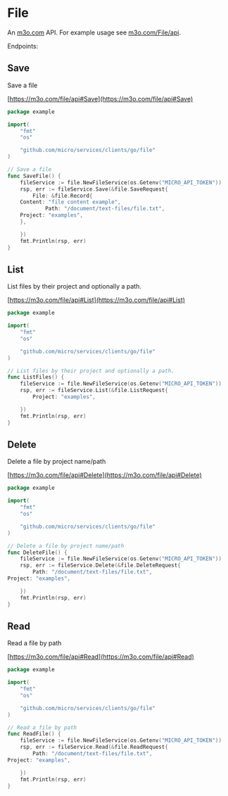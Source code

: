 # File

An [m3o.com](https://m3o.com) API. For example usage see [m3o.com/File/api](https://m3o.com/File/api).

Endpoints:

## Save

Save a file


[https://m3o.com/file/api#Save](https://m3o.com/file/api#Save)

```go
package example

import(
	"fmt"
	"os"

	"github.com/micro/services/clients/go/file"
)

// Save a file
func SaveFile() {
	fileService := file.NewFileService(os.Getenv("MICRO_API_TOKEN"))
	rsp, err := fileService.Save(&file.SaveRequest{
		File: &file.Record{
	Content: "file content example",
			Path: "/document/text-files/file.txt",
	Project: "examples",
	},

	})
	fmt.Println(rsp, err)
}
```
## List

List files by their project and optionally a path.


[https://m3o.com/file/api#List](https://m3o.com/file/api#List)

```go
package example

import(
	"fmt"
	"os"

	"github.com/micro/services/clients/go/file"
)

// List files by their project and optionally a path.
func ListFiles() {
	fileService := file.NewFileService(os.Getenv("MICRO_API_TOKEN"))
	rsp, err := fileService.List(&file.ListRequest{
		Project: "examples",

	})
	fmt.Println(rsp, err)
}
```
## Delete

Delete a file by project name/path


[https://m3o.com/file/api#Delete](https://m3o.com/file/api#Delete)

```go
package example

import(
	"fmt"
	"os"

	"github.com/micro/services/clients/go/file"
)

// Delete a file by project name/path
func DeleteFile() {
	fileService := file.NewFileService(os.Getenv("MICRO_API_TOKEN"))
	rsp, err := fileService.Delete(&file.DeleteRequest{
		Path: "/document/text-files/file.txt",
Project: "examples",

	})
	fmt.Println(rsp, err)
}
```
## Read

Read a file by path


[https://m3o.com/file/api#Read](https://m3o.com/file/api#Read)

```go
package example

import(
	"fmt"
	"os"

	"github.com/micro/services/clients/go/file"
)

// Read a file by path
func ReadFile() {
	fileService := file.NewFileService(os.Getenv("MICRO_API_TOKEN"))
	rsp, err := fileService.Read(&file.ReadRequest{
		Path: "/document/text-files/file.txt",
Project: "examples",

	})
	fmt.Println(rsp, err)
}
```
